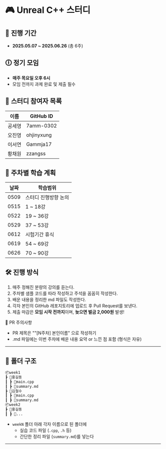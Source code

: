 # 🎮 Unreal C++ 스터디

## 📅 진행 기간
- **2025.05.07 ~ 2025.06.26** (총 6주)

## 🕕 정기 모임
- **매주 목요일 오후 6시**
- 모임 전까지 과제 완료 및 제출 필수

## 👥 스터디 참여자 목록

| 이름   | GitHub ID     |
|--------|----------------|
| 공세영 | 7amm-0302  |
| 오진영 | ohjinyxung|
| 이서연 | Gammja17|
| 황채원 | zzangss      |

## 📖 주차별 학습 계획

| 날짜         |              학습범위                 |
|--------------|-----------------------------------------|
| 0509         | 스터디 진행방향 논의 |  
| 0515  | 1 ~ 18강                                  |
| 0522  | 19 ~ 36강                                 |
| 0529  | 37 ~ 53강                                 |
| 0612  | 시험기간 휴식                   |
| 0619  | 54 ~ 69강                                 |
| 0626  | 70 ~ 90강                                 |

## 🛠️ 진행 방식
1. 매주 정해진 분량의 강의를 듣는다.
2. 주차별 샘플 코드를 따라 작성하고 주석을 꼼꼼히 작성한다.
3. 배운 내용을 정리한 md 파일도 작성한다.
4. 각자 본인의 GitHub 레포지토리에 업로드 후 Pull Request를 보낸다.
5. 제출 마감은 **모임 시작 전까지**이며, **늦으면 벌금 2,000원** 발생!

📌 PR 주의사항
- PR 제목은 ""[N주차] 본인이름" 으로 작성하기
- .md 파일에는 이번 주차에 배운 내용 요약 or 느낀 점 포함 (형식은 자유)

---

## 📂 폴더 구조

```markdown
📦week1
┣ 📂홍길동
┃ ┣ 📄main.cpp
┃ ┣ 📄summary.md
┣ 📂김철수
┃ ┣ 📄main.cpp
┃ ┣ 📄summary.md
📦week2
┣ 📂홍길동
┃ ┣ 📄...
```

- `weekN` 폴더 아래 각자 이름으로 된 폴더에
  - 실습 코드 파일 (`.cpp`, `.h` 등)
  - 간단한 정리 파일 (`summary.md`)를 넣는다

---

